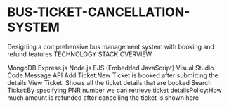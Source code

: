 # BUS-TICKET-CANCELLATION-SYSTEM
Designing a comprehensive bus management system with booking and refund features​
TECHNOLOGY STACK OVERVIEW​

​MongoDB​
Express.js​
Node.js​
EJS (Embedded JavaScript)​
Visual Studio Code​
Message API​
Add Ticket:​New Ticket is booked after submitting the details​
View Ticket:​ Shows all the ticket details that are booked​
Search Ticket:​By specifying PNR number we can retrieve ticket details​
Policy:​How much amount is refunded after cancelling the ticket is shown here​

​
